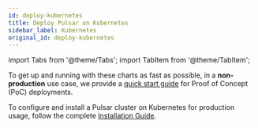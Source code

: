 ```yaml
---
id: deploy-kubernetes
title: Deploy Pulsar on Kubernetes
sidebar_label: Kubernetes
original_id: deploy-kubernetes
---
```


import Tabs from '@theme/Tabs';
import TabItem from '@theme/TabItem';


To get up and running with these charts as fast as possible, in a **non-production** use case, we provide
a [quick start guide](getting-started-helm) for Proof of Concept (PoC) deployments.

To configure and install a Pulsar cluster on Kubernetes for production usage, follow the complete [Installation Guide](helm-install).